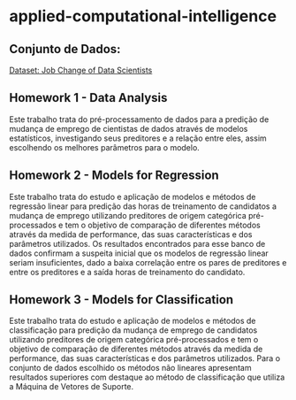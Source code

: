# applied-computational-intelligence

## Conjunto de Dados: 
[Dataset: Job Change of Data Scientists](https://www.kaggle.com/arashnic/hr-analytics-job-change-of-data-scientists 
)

## Homework 1 - Data Analysis
Este trabalho trata do pré-processamento de dados para a predição de mudança de emprego de cientistas de dados através de modelos estatísticos, investigando seus preditores e a relação entre eles, assim escolhendo os melhores parâmetros para o modelo.

## Homework 2 - Models for Regression
Este trabalho trata do estudo e aplicação de modelos e métodos de regressão linear para predição das horas de treinamento de candidatos a mudança de emprego utilizando preditores de origem categórica pré-processados e tem o objetivo de comparação de diferentes métodos através da medida de performance, das suas características e dos parâmetros utilizados. Os resultados encontrados para esse banco de dados confirmam a suspeita inicial que os modelos de regressão linear seriam insuficientes, dado a baixa correlação entre os pares de preditores e entre os preditores e a saída horas de treinamento do candidato.

## Homework 3 - Models for Classification
Este trabalho trata do estudo e aplicação de modelos e métodos de classificação para predição da mudança de emprego de candidatos utilizando preditores de origem categórica pré-processados e tem o objetivo de comparação de diferentes métodos através da medida de performance, das suas características e dos parâmetros utilizados. Para o conjunto de dados escolhido os métodos não lineares apresentam resultados superiores com destaque ao método de classificação que utiliza a Máquina de Vetores de Suporte.
